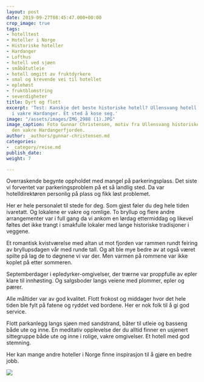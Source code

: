 ```yaml
---
layout: post
date: 2019-09-27T08:45:47.000+00:00
crop_image: true
tags:
- hotelltest
- Hoteller i Norge
- Historiske hoteller
- Hardanger
- Lofthus
- hotell ved sjøen
- småbåtutleie
- hotell omgitt av fruktdyrkere
- smal og krevende vei til hotellet
- eplehøst
- fruktblomstring
- severdigheter
title: Dyrt og flott
excerpt: 'Test: Kanskje det beste historiske hotell? Ullensvang hotell på Lofthus
  i vakre Hardanger. Et sted å kose seg.'
image: "/assets/images/IMG_2988 (1).JPG"
image_caption: Foto Gunnar Christensen, motiv fra Ullensvang historiske hotell ved
  den vakre Hardangerfjorden.
author: _authors/gunnar-christensen.md
categories:
- _category/reise.md
publish_date: 
weight: 7

---
```

Overraskende begynte oppholdet med mangel på parkeringsplass. Det siste vi forventet var parkeringsproblem på et så landlig sted. Da var hotelldirektøren personlig på plass og fikk løst problemet.

Her er hele personalet til stede for deg. Som gjest føler du deg hele tiden ivaretatt. Og lokalene er vakre og romlige. To bryllup og flere andre arrangementer var i full gang da vi ankom en lørdag ettermiddag og likevel føltes det ikke trangt i smakfulle lokaler med lange historiske tradisjoner i veggene.

Et romantisk kvistværelse med altan ut mot fjorden var rammen rundt feiring av bryllupsdagen vår med runde tall. Og alt ble mye bedre av at også været spilte på lag de to døgnene vi var der. Men varmen på rommene var ikke koplet på etter sommeren.

Septemberdager i epledyrker-omgivelser, der trærne var proppfulle av epler klare til innhøsting. Og salgsboder langs veiene med plommer, epler og pærer.

Alle måltider var av god kvalitet. Flott frokost og middager hvor det hele tiden ble fylt på fatene og ryddet ved bordene. Her er nok folk til å gi god service.

Flott parkanlegg langs sjøen med sandstrand, båter til utleie og basseng både ute og inne. En meditativ opplevelse der du alltid finner en usjenert sittegruppe både ute og inne i rolige, vakre omgivelser. Et hotell med god stemning.

Her kan mange andre hoteller i Norge finne inspirasjon til å gjøre en bedre jobb.

![](https://hajoch.github.io/helpingno/assets/images/IMG_2985.JPG)